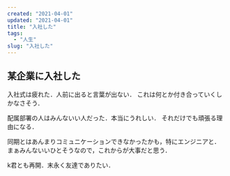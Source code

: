 ```yaml
---
created: "2021-04-01"
updated: "2021-04-01"
title: "入社した"
tags:
  - "人生"
slug: "入社した"
---
```


## 某企業に入社した
入社式は疲れた．人前に出ると言葉が出ない．
これは何とか付き合っていくしかなさそう．

配属部署の人はみんないい人だった．本当にうれしい．
それだけでも頑張る理由になる．

同期とはあんまりコミュニケーションできなかったかも，特にエンジニアと．
まぁみんないいひとそうなので，これからが大事だと思う．

k君とも再開．末永く友達でありたい．
